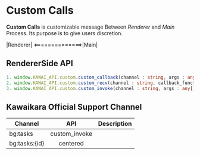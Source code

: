# Custom Calls

**Custom Calls** is customizable message Between *Renderer* and *Main* Process.
Its purpose is to give users discretion.





             
|Renderer| <==============>|Main|






## RendererSide API
```ts
1. window.KAWAI_API.custom.custom_callback(channel : string, args : any[])
2. window.KAWAI_API.custom.custom_recv(channel : string, callback_function : function)
3. window.KAWAI_API.custom.custom_invoke(channel : string, args : any[])
```




## Kawaikara Official Support Channel 
| Channel  |     API      | Description  |
|----------|:-------------: |:-------------:
| bg:tasks |  custom_invoke |  |
| bg:tasks:{id} |    centered   | |


